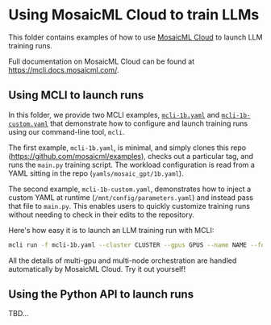 # Using MosaicML Cloud to train LLMs

This folder contains examples of how to use [MosaicML Cloud](https://www.mosaicml.com/cloud) to launch LLM training runs.

Full documentation on MosaicML Cloud can be found at https://mcli.docs.mosaicml.com/.

## Using MCLI to launch runs

In this folder, we provide two MCLI examples, [`mcli-1b.yaml`](./mcli-1b.yaml) and [`mcli-1b-custom.yaml`](./mcli-1b-custom.yaml) that demonstrate how to configure and launch training runs using our command-line tool, `mcli`.

The first example, `mcli-1b.yaml`, is minimal, and simply clones this repo (https://github.com/mosaicml/examples), checks out a particular tag, and runs the `main.py` training script. The workload configuration is read from a YAML sitting in the repo (`yamls/mosaic_gpt/1b.yaml`).

The second example, `mcli-1b-custom.yaml`, demonstrates how to inject a custom YAML at runtime (`/mnt/config/parameters.yaml`) and instead pass that file to `main.py`. This enables users to quickly customize training runs without needing to check in their edits to the repository.

Here's how easy it is to launch an LLM training run with MCLI:
```bash
mcli run -f mcli-1b.yaml --cluster CLUSTER --gpus GPUS --name NAME --follow
```

All the details of multi-gpu and multi-node orchestration are handled automatically by MosaicML Cloud. Try it out yourself!
## Using the Python API to launch runs

TBD...
